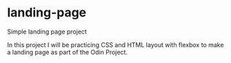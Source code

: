 # landing-page
Simple landing page project

In this project I will be practicing CSS and HTML layout with flexbox to make a landing page as part of the Odin Project.